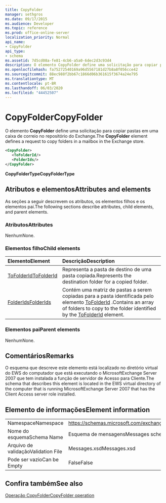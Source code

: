 ```yaml
---
title: CopyFolder
manager: sethgros
ms.date: 09/17/2015
ms.audience: Developer
ms.topic: reference
ms.prod: office-online-server
localization_priority: Normal
api_name:
- CopyFolder
api_type:
- schema
ms.assetid: 7d5cd08a-fe81-4cb6-a5a0-6dec2d3c93d4
description: O elemento CopyFolder define uma solicitação para copiar pastas em uma caixa de correio no repositório do Exchange.
ms.openlocfilehash: fa75272540169a96d5567181d27b8a8f056cce42
ms.sourcegitcommit: 88ec988f2bb67c1866d06b361615f3674a24e795
ms.translationtype: MT
ms.contentlocale: pt-BR
ms.lasthandoff: 06/03/2020
ms.locfileid: "44452507"
---
```

# <a name="copyfolder"></a><span data-ttu-id="00627-103">CopyFolder</span><span class="sxs-lookup"><span data-stu-id="00627-103">CopyFolder</span></span>

<span data-ttu-id="00627-104">O elemento **CopyFolder** define uma solicitação para copiar pastas em uma caixa de correio no repositório do Exchange.</span><span class="sxs-lookup"><span data-stu-id="00627-104">The **CopyFolder** element defines a request to copy folders in a mailbox in the Exchange store.</span></span> 
  
```xml
<CopyFolder>
   <ToFolderId/>
   <FolderIds/>
</CopyFolder>
```

 <span data-ttu-id="00627-105">**CopyFolderType**</span><span class="sxs-lookup"><span data-stu-id="00627-105">**CopyFolderType**</span></span>
## <a name="attributes-and-elements"></a><span data-ttu-id="00627-106">Atributos e elementos</span><span class="sxs-lookup"><span data-stu-id="00627-106">Attributes and elements</span></span>

<span data-ttu-id="00627-107">As seções a seguir descrevem os atributos, os elementos filhos e os elementos pai.</span><span class="sxs-lookup"><span data-stu-id="00627-107">The following sections describe attributes, child elements, and parent elements.</span></span>
  
### <a name="attributes"></a><span data-ttu-id="00627-108">Atributos</span><span class="sxs-lookup"><span data-stu-id="00627-108">Attributes</span></span>

<span data-ttu-id="00627-109">Nenhum</span><span class="sxs-lookup"><span data-stu-id="00627-109">None.</span></span>
  
### <a name="child-elements"></a><span data-ttu-id="00627-110">Elementos filho</span><span class="sxs-lookup"><span data-stu-id="00627-110">Child elements</span></span>

|<span data-ttu-id="00627-111">**Elemento**</span><span class="sxs-lookup"><span data-stu-id="00627-111">**Element**</span></span>|<span data-ttu-id="00627-112">**Descrição**</span><span class="sxs-lookup"><span data-stu-id="00627-112">**Description**</span></span>|
|:-----|:-----|
|[<span data-ttu-id="00627-113">ToFolderId</span><span class="sxs-lookup"><span data-stu-id="00627-113">ToFolderId</span></span>](tofolderid.md) <br/> |<span data-ttu-id="00627-114">Representa a pasta de destino de uma pasta copiada.</span><span class="sxs-lookup"><span data-stu-id="00627-114">Represents the destination folder for a copied folder.</span></span>  <br/> |
|[<span data-ttu-id="00627-115">FolderIds</span><span class="sxs-lookup"><span data-stu-id="00627-115">FolderIds</span></span>](folderids.md) <br/> |<span data-ttu-id="00627-116">Contém uma matriz de pastas a serem copiadas para a pasta identificada pelo elemento [ToFolderId](tofolderid.md) .</span><span class="sxs-lookup"><span data-stu-id="00627-116">Contains an array of folders to copy to the folder identified by the [ToFolderId](tofolderid.md) element.</span></span>  <br/> |
   
### <a name="parent-elements"></a><span data-ttu-id="00627-117">Elementos pai</span><span class="sxs-lookup"><span data-stu-id="00627-117">Parent elements</span></span>

<span data-ttu-id="00627-118">Nenhum</span><span class="sxs-lookup"><span data-stu-id="00627-118">None.</span></span>
  
## <a name="remarks"></a><span data-ttu-id="00627-119">Comentários</span><span class="sxs-lookup"><span data-stu-id="00627-119">Remarks</span></span>

<span data-ttu-id="00627-120">O esquema que descreve este elemento está localizado no diretório virtual do EWS do computador que está executando o MicrosoftExchange Server 2007 que tem instalada a função de servidor de Acesso para Cliente.</span><span class="sxs-lookup"><span data-stu-id="00627-120">The schema that describes this element is located in the EWS virtual directory of the computer that is running MicrosoftExchange Server 2007 that has the Client Access server role installed.</span></span>
  
## <a name="element-information"></a><span data-ttu-id="00627-121">Elemento de informações</span><span class="sxs-lookup"><span data-stu-id="00627-121">Element information</span></span>

|||
|:-----|:-----|
|<span data-ttu-id="00627-122">Namespace</span><span class="sxs-lookup"><span data-stu-id="00627-122">Namespace</span></span>  <br/> |https://schemas.microsoft.com/exchange/services/2006/messages  <br/> |
|<span data-ttu-id="00627-123">Nome do esquema</span><span class="sxs-lookup"><span data-stu-id="00627-123">Schema Name</span></span>  <br/> |<span data-ttu-id="00627-124">Esquema de mensagens</span><span class="sxs-lookup"><span data-stu-id="00627-124">Messages schema</span></span>  <br/> |
|<span data-ttu-id="00627-125">Arquivo de validação</span><span class="sxs-lookup"><span data-stu-id="00627-125">Validation File</span></span>  <br/> |<span data-ttu-id="00627-126">Messages.xsd</span><span class="sxs-lookup"><span data-stu-id="00627-126">Messages.xsd</span></span>  <br/> |
|<span data-ttu-id="00627-127">Pode ser vazio</span><span class="sxs-lookup"><span data-stu-id="00627-127">Can be Empty</span></span>  <br/> |<span data-ttu-id="00627-128">False</span><span class="sxs-lookup"><span data-stu-id="00627-128">False</span></span>  <br/> |
   
## <a name="see-also"></a><span data-ttu-id="00627-129">Confira também</span><span class="sxs-lookup"><span data-stu-id="00627-129">See also</span></span>



[<span data-ttu-id="00627-130">Operação CopyFolder</span><span class="sxs-lookup"><span data-stu-id="00627-130">CopyFolder operation</span></span>](copyfolder-operation.md)


